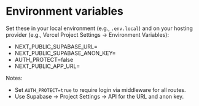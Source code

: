 # Environment variables

Set these in your local environment (e.g., `.env.local`) and on your hosting provider (e.g., Vercel Project Settings → Environment Variables):

- NEXT_PUBLIC_SUPABASE_URL=
- NEXT_PUBLIC_SUPABASE_ANON_KEY=
- AUTH_PROTECT=false
- NEXT_PUBLIC_APP_URL=

Notes:
- Set `AUTH_PROTECT=true` to require login via middleware for all routes.
- Use Supabase → Project Settings → API for the URL and anon key.

